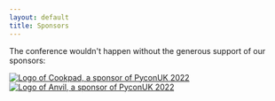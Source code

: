 ```yaml
---
layout: default
title: Sponsors
---
```


<p>The conference wouldn't happen without the generous support of our sponsors:</p>

<a href="https://www.cookpadteam.com"><img src="/images/sponsors/cookpad.png" alt="Logo of Cookpad, a sponsor of PyconUK 2022"></a>
<a href="https://anvil.works/"><img src="/images/sponsors/anvil.png" alt="Logo of Anvil, a sponsor of PyconUK 2022"></a>
